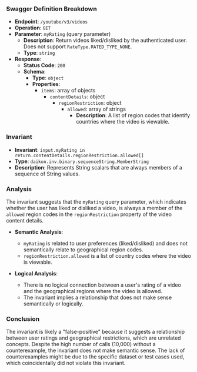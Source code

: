 ### Swagger Definition Breakdown

- **Endpoint**: `/youtube/v3/videos`
- **Operation**: `GET`
- **Parameter**: `myRating` (query parameter)
  - **Description**: Return videos liked/disliked by the authenticated user. Does not support `RateType.RATED_TYPE_NONE`.
  - **Type**: `string`
- **Response**: 
  - **Status Code**: `200`
  - **Schema**: 
    - **Type**: `object`
    - **Properties**:
      - `items`: array of objects
        - `contentDetails`: object
          - `regionRestriction`: object
            - `allowed`: array of strings
              - **Description**: A list of region codes that identify countries where the video is viewable.

### Invariant

- **Invariant**: `input.myRating in return.contentDetails.regionRestriction.allowed[]`
- **Type**: `daikon.inv.binary.sequenceString.MemberString`
- **Description**: Represents String scalars that are always members of a sequence of String values.

### Analysis

The invariant suggests that the `myRating` query parameter, which indicates whether the user has liked or disliked a video, is always a member of the `allowed` region codes in the `regionRestriction` property of the video content details.

- **Semantic Analysis**:
  - `myRating` is related to user preferences (liked/disliked) and does not semantically relate to geographical region codes.
  - `regionRestriction.allowed` is a list of country codes where the video is viewable.

- **Logical Analysis**:
  - There is no logical connection between a user's rating of a video and the geographical regions where the video is allowed.
  - The invariant implies a relationship that does not make sense semantically or logically.

### Conclusion

The invariant is likely a "false-positive" because it suggests a relationship between user ratings and geographical restrictions, which are unrelated concepts. Despite the high number of calls (10,000) without a counterexample, the invariant does not make semantic sense. The lack of counterexamples might be due to the specific dataset or test cases used, which coincidentally did not violate this invariant.
